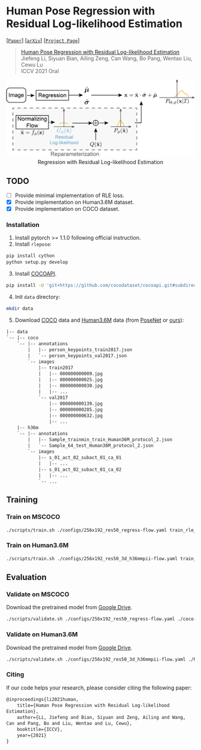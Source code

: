 # Human Pose Regression with Residual Log-likelihood Estimation

[[`Paper`](https://jeffli.site/res-loglikelihood-regression/resources/ICCV21-RLE.pdf)]
[[`arXiv`](https://arxiv.org/abs/2107.11291)]
[[`Project Page`](https://jeffli.site/res-loglikelihood-regression/)]

> [Human Pose Regression with Residual Log-likelihood Estimation](https://jeffli.site/res-loglikelihood-regression/resources/ICCV21-RLE.pdf)  
> Jiefeng Li, Siyuan Bian, Ailing Zeng, Can Wang, Bo Pang, Wentao Liu, Cewu Lu  
> ICCV 2021 Oral  

<div align="center">
    <img src="assets/rle.jpg", width="600" alt><br>
    Regression with Residual Log-likelihood Estimation
</div>

## TODO
- [ ] Provide minimal implementation of RLE loss.
- [x] Provide implementation on Human3.6M dataset.
- [x] Provide implementation on COCO dataset.

### Installation
1. Install pytorch >= 1.1.0 following official instruction.
2. Install `rlepose`:
``` bash
pip install cython
python setup.py develop
```
3. Install [COCOAPI](https://github.com/cocodataset/cocoapi).
``` bash
pip install -U 'git+https://github.com/cocodataset/cocoapi.git#subdirectory=PythonAPI'
```
4. Init `data` directory:
``` bash
mkdir data
```
5. Download [COCO](https://cocodataset.org/#download) data and [Human3.6M](https://drive.google.com/drive/folders/1kgVH-GugrLoc9XyvP6nRoaFpw3TmM5xK) data (from [PoseNet](https://github.com/mks0601/3DMPPE_POSENET_RELEASE) or [ours](https://drive.google.com/file/d/1jh_nnQo2wMFCffGCn8Xh3xvlCVgBuWPZ/view?usp=sharing)):
```
|-- data
`-- |-- coco
    `-- |-- annotations
        |   |-- person_keypoints_train2017.json
        |   `-- person_keypoints_val2017.json
        `-- images
            |-- train2017
            |   |-- 000000000009.jpg
            |   |-- 000000000025.jpg
            |   |-- 000000000030.jpg
            |   |-- ... 
            `-- val2017
                |-- 000000000139.jpg
                |-- 000000000285.jpg
                |-- 000000000632.jpg
                |-- ... 
    |-- h36m
    `-- |-- annotations
        |   |-- Sample_trainmin_train_Human36M_protocol_2.json
        |   `-- Sample_64_test_Human36M_protocol_2.json
        `-- images
            |-- s_01_act_02_subact_01_ca_01
            |   |-- ...
            |-- s_01_act_02_subact_01_ca_02
            |   |-- ...
            `-- ... 
```
## Training

### Train on MSCOCO
``` bash
./scripts/train.sh ./configs/256x192_res50_regress-flow.yaml train_rle_coco
```

### Train on Human3.6M
``` bash
./scripts/train.sh ./configs/256x192_res50_3d_h36mmpii-flow.yaml train_rle_h36m
```

## Evaluation

### Validate on MSCOCO
Download the pretrained model from [Google Drive](https://drive.google.com/file/d/1YBHqNKkxIVv8CqgDxkezC-4vyKpx-zXK/view?usp=sharing).
``` bash
./scripts/validate.sh ./configs/256x192_res50_regress-flow.yaml ./coco-laplace-rle.pth
```

### Validate on Human3.6M
Download the pretrained model from [Google Drive](https://drive.google.com/file/d/1v2ZhembnFyJ_FXGHEOCzGaM-tAVFMy7A/view?usp=sharing).
``` bash
./scripts/validate.sh ./configs/256x192_res50_3d_h36mmpii-flow.yaml ./h36m-laplace-rle.pth
```

### Citing
If our code helps your research, please consider citing the following paper:
```
@inproceedings{li2021human,
    title={Human Pose Regression with Residual Log-likelihood Estimation},
    author={Li, Jiefeng and Bian, Siyuan and Zeng, Ailing and Wang, Can and Pang, Bo and Liu, Wentao and Lu, Cewu},
    booktitle={ICCV},
    year={2021}
}
```